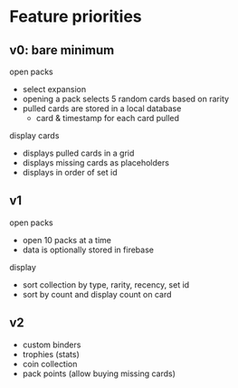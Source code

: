 # Feature priorities

## v0: bare minimum

open packs

- select expansion
- opening a pack selects 5 random cards based on rarity
- pulled cards are stored in a local database
  - card & timestamp for each card pulled

display cards

- displays pulled cards in a grid
- displays missing cards as placeholders
- displays in order of set id

## v1

open packs

- open 10 packs at a time
- data is optionally stored in firebase

display

- sort collection by type, rarity, recency, set id
- sort by count and display count on card

## v2

- custom binders
- trophies (stats)
- coin collection
- pack points (allow buying missing cards)
